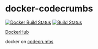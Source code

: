 # docker-codecrumbs

[![Docker Build Status](https://img.shields.io/docker/build/srzzumix/codecrumbs.svg)](https://hub.docker.com/r/srzzumix/codecrumbs/)
[![Build Status](https://travis-ci.com/srz-zumix/docker-codecrumbs.svg?branch=master)](https://travis-ci.com/srz-zumix/docker-codecrumbs)

[DockerHub](https://hub.docker.com/r/srzzumix/codecrumbs/)

docker on [codecrumbs](https://github.com/Bogdan-Lyashenko/codecrumbs)

